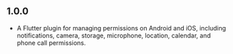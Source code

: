## 1.0.0

* A Flutter plugin for managing permissions on Android and iOS, including notifications,
  camera, storage, microphone, location, calendar, and phone call permissions.
